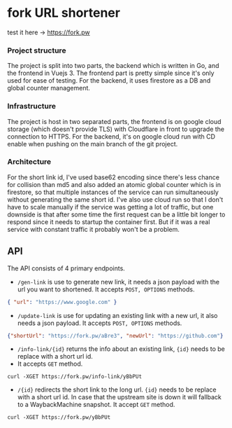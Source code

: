 # fork URL shortener
test it here -> https://fork.pw
### Project structure
The project is split into two parts, the backend which is written in Go, and the frontend in Vuejs 3. The frontend part is pretty simple since it's only used for ease of testing. For the backend, it uses firestore as a DB and global counter management.

### Infrastructure
The project is host in two separated parts, the frontend is on google cloud storage (which doesn't provide TLS) with Cloudflare in front to upgrade the connection to HTTPS. For the backend, it's on google cloud run with CD enable when pushing on the main branch of the git project.

### Architecture
For the short link id, I've used base62 encoding since there's less chance for collision than md5 and also added an atomic global counter which is in firestore, so that multiple instances of the service can run simultaneously without generating the same short id. I've also use cloud run so that I don't have to scale manually if the service was getting a lot of traffic, but one downside is that after some time the first request can be a little bit longer to respond since it needs to startup the container first. But if it was a real service with constant traffic it probably won't be a problem.

## API
The API consists of 4 primary endpoints.

- `/gen-link` is use to generate new link, it needs a json payload with the url you want to shortened.
It accepts `POST, OPTIONS` methods.
```json
{ "url": "https://www.google.com" }
```
- `/update-link` is use for updating an existing link with a new url, it also needs a json payload.
It accepts `POST, OPTIONS` methods.
``` json
{"shortUrl": "https://fork.pw/aBre3", "newUrl": "https://github.com"}
```
- `/info-link/{id}` returns the info about an existing link, `{id}` needs to be replace with a short url id.
- It accepts `GET` method.
``` console
curl -XGET https://fork.pw/info-link/yBbPUt
```
- `/{id}` redirects the short link to the long url. `{id}` needs to be replace with a short url id.
In case that the upstream site is down it will fallback to a WaybackMachine snapshot.
It accept `GET` method.
``` console
curl -XGET https://fork.pw/yBbPUt
```

